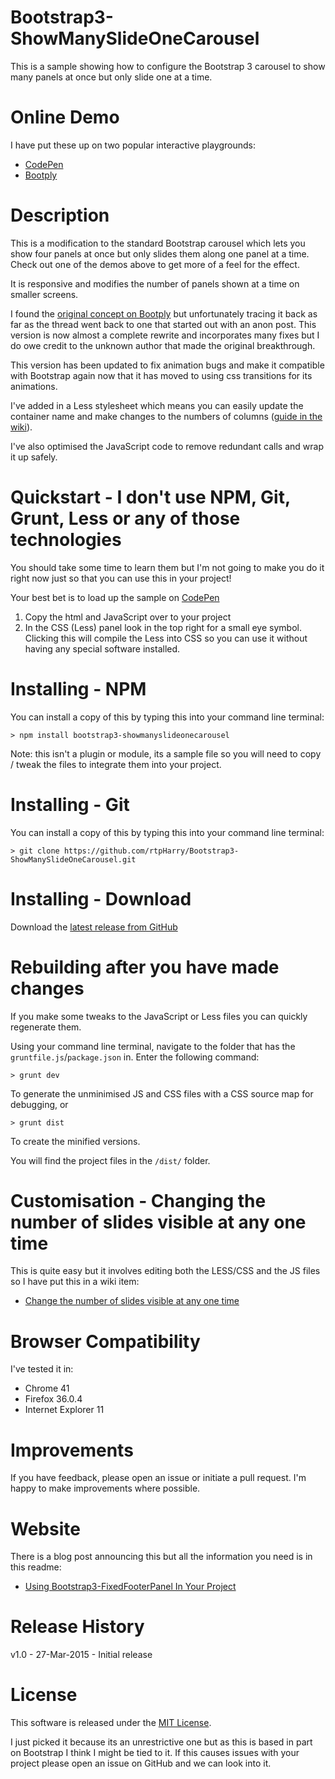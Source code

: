 Bootstrap3-ShowManySlideOneCarousel
===================================

This is a sample showing how to configure the Bootstrap 3 carousel to show many panels at once but only slide one at a time.

Online Demo
===========
I have put these up on two popular interactive playgrounds:

  - [CodePen](http://codepen.io/rtpHarry/pen/YPBydd/)
  - [Bootply](http://www.bootply.com/PMDIAzc1Qo)

Description
===========
This is a modification to the standard Bootstrap carousel which lets you show four panels at once but only slides them along one panel at a time. Check out one of the demos above to get more of a feel for the effect.

It is responsive and modifies the number of panels shown at a time on smaller screens.

I found the [original concept on Bootply](http://www.bootply.com/TkEfjDBeRP) but unfortunately tracing it back as far as the thread went back to one that started out with an anon post. This version is now almost a complete rewrite and incorporates many fixes but I do owe credit to the unknown author that made the original breakthrough.

This version has been updated to fix animation bugs and make it compatible with Bootstrap again now that it has moved to using css transitions for its animations. 

I've added in a Less stylesheet which means you can easily update the container name and make changes to the numbers of columns ([guide in the wiki](#)).

I've also optimised the JavaScript code to remove redundant calls and wrap it up safely.


Quickstart - I don't use NPM, Git, Grunt, Less or any of those technologies
===========================================================================
You should take some time to learn them but I'm not going to make you do it right now just so that you can use this in your project! 

Your best bet is to load up the sample on [CodePen](http://codepen.io/rtpHarry/pen/YPBydd/)

1. Copy the html and JavaScript over to your project
1. In the CSS (Less) panel look in the top right for a small eye symbol. Clicking this will compile the Less into CSS so you can use it without having any special software installed.

Installing - NPM
================
You can install a copy of this by typing this into your command line terminal:

    > npm install bootstrap3-showmanyslideonecarousel

Note: this isn't a plugin or module, its a sample file so you will need to copy / tweak the files to integrate them into your project.

Installing - Git
================
You can install a copy of this by typing this into your command line terminal:

    > git clone https://github.com/rtpHarry/Bootstrap3-ShowManySlideOneCarousel.git

Installing - Download
=====================
Download the [latest release from GitHub](https://github.com/rtpHarry/Bootstrap3-ShowManySlideOneCarousel/archive/master.zip)

Rebuilding after you have made changes
======================================
If you make some tweaks to the JavaScript or Less files you can quickly regenerate them.

Using your command line terminal, navigate to the folder that has the `gruntfile.js`/`package.json` in. Enter the following command:

    > grunt dev

To generate the unminimised JS and CSS files with a CSS source map for debugging, or

    > grunt dist

To create the minified versions.

You will find the project files in the `/dist/` folder.

Customisation - Changing the number of slides visible at any one time
=====================================================================
This is quite easy but it involves editing both the LESS/CSS and the JS files so I have put this in a wiki item:

  - [Change the number of slides visible at any one time](##)

Browser Compatibility
=====================
I've tested it in:

  - Chrome 41
  - Firefox 36.0.4
  - Internet Explorer 11

Improvements
============
If you have feedback, please open an issue or initiate a pull request. I'm happy to make improvements where possible.

Website
=======
There is a blog post announcing this but all the information you need is in this readme:

  - [Using Bootstrap3-FixedFooterPanel In Your Project](##)

Release History
===============
v1.0 - 27-Mar-2015 - Initial release

License
=======
This software is released under the [MIT License](http://choosealicense.com/licenses/mit/). 

I just picked it because its an unrestrictive one but as this is based in part on Bootstrap I think I might be tied to it. If this causes issues with your project please open an issue on GitHub and we can look into it.